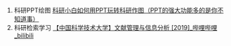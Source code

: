  1. 科研PPT绘图
 [科研小白如何用PPT玩转科研作图（PPT的强大功能多的是你不知道事）](https://www.bilibili.com/video/BV1bh411y7Ry?p=34&unique_k=00Nt5r2)
 2. 科研检索学习
 [【中国科学技术大学】文献管理与信息分析 [2019]_哔哩哔哩_bilibili](https://www.bilibili.com/video/BV1Z7411P7fe?spm_id_from=333.337.search-card.all.click)




